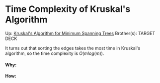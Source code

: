 # Time Complexity of Kruskal's Algorithm

Up: [Kruskal's Algorithm for Minimum Spanning Trees](kruskal's_algorithm_for_minimum_spanning_trees)
Brother(s):
TARGET DECK

It turns out that sorting the edges takes the most time in Kruskal's algorithm, so the time complexity is $O(mlog(m))$.





































#### Why:
#### How:









